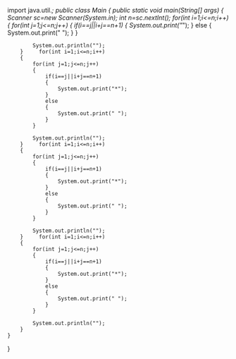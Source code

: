 import java.util.*;
public class Main
{
	public static void main(String[] args) 
	{
	    Scanner sc=new Scanner(System.in);
	    int n=sc.nextInt();
	    for(int i=1;i<=n;i++)
	    {
	        for(int j=1;j<=n;j++)
	        {
	            if(i==j||i+j==n+1)
	            {
	                System.out.print("*");
	            }
	            else
	            {
	                System.out.print(" ");
	            }
	        }
	    
	        System.out.println("");
	    }     for(int i=1;i<=n;i++)
	    {
	        for(int j=1;j<=n;j++)
	        {
	            if(i==j||i+j==n+1)
	            {
	                System.out.print("*");
	            }
	            else
	            {
	                System.out.print(" ");
	            }
	        }
	    
	        System.out.println("");
	    }     for(int i=1;i<=n;i++)
	    {
	        for(int j=1;j<=n;j++)
	        {
	            if(i==j||i+j==n+1)
	            {
	                System.out.print("*");
	            }
	            else
	            {
	                System.out.print(" ");
	            }
	        }
	    
	        System.out.println("");
	    }     for(int i=1;i<=n;i++)
	    {
	        for(int j=1;j<=n;j++)
	        {
	            if(i==j||i+j==n+1)
	            {
	                System.out.print("*");
	            }
	            else
	            {
	                System.out.print(" ");
	            }
	        }
	    
	        System.out.println("");
	    }    
	}
}
